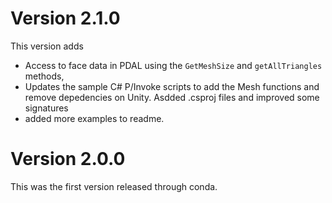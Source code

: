 # Version 2.1.0

This version adds

- Access to face data in PDAL using the `GetMeshSize` and `getAllTriangles` methods,
- Updates the sample C# P/Invoke scripts to add the Mesh functions and remove depedencies on Unity. Asdded .csproj files and improved some signatures
- added more examples to readme.

# Version 2.0.0

This was the first version released through conda.